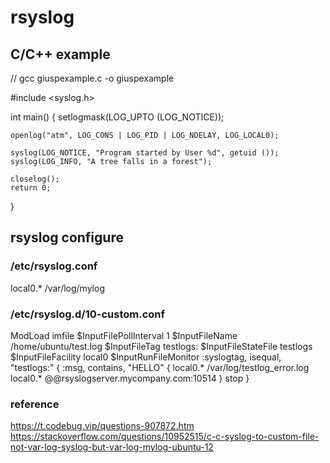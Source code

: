 # rsyslog

## C/C++ example
// gcc giuspexample.c -o giuspexample

#include <syslog.h>

int  main()
{
    setlogmask(LOG_UPTO (LOG_NOTICE));

    openlog("atm", LOG_CONS | LOG_PID | LOG_NDELAY, LOG_LOCAL0);

    syslog(LOG_NOTICE, "Program started by User %d", getuid ());
    syslog(LOG_INFO, "A tree falls in a forest");

    closelog();
    return 0;
}

## rsyslog configure

### /etc/rsyslog.conf
local0.*  /var/log/mylog
### /etc/rsyslog.d/10-custom.conf
ModLoad imfile
$InputFilePollInterval 1
$InputFileName /home/ubuntu/test.log
$InputFileTag testlogs:
$InputFileStateFile testlogs
$InputFileFacility local0
$InputRunFileMonitor
:syslogtag, isequal, "testlogs:" {
  :msg, contains, "HELLO" {
    local0.* /var/log/testlog_error.log
    local0.* @@rsyslogserver.mycompany.com:10514
  }
  stop
}

### reference
https://t.codebug.vip/questions-907872.htm
https://stackoverflow.com/questions/10952515/c-c-syslog-to-custom-file-not-var-log-syslog-but-var-log-mylog-ubuntu-12
